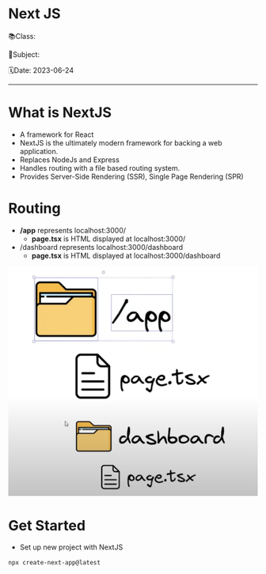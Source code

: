 # Next JS

📚Class: 

📘Subject: <a href="https://github.com/lamula21/cheat-sheets/blob/main/"></a>

🗓️Date: 2023-06-24

---

# What is NextJS 
- A framework for React
- NextJS is the ultimately modern framework for backing a web application. 
- Replaces NodeJs and Express 
- Handles routing with a file based routing system. 
- Provides Server-Side Rendering (SSR), Single Page Rendering (SPR)

# Routing
- **/app** represents localhost:3000/
	- **page.tsx** is HTML displayed at localhost:3000/
- /dashboard represents localhost:3000/dashboard
	- **page.tsx** is HTML displayed at localhost:3000/dashboard


![](../Assets/20230624002839.png)


# Get Started

- Set up new project with NextJS
```bash
npx create-next-app@latest
```
